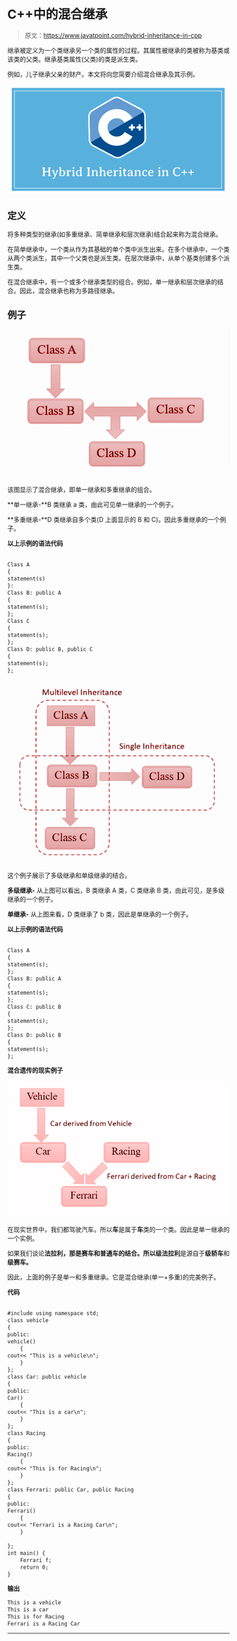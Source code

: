 # C++中的混合继承

> 原文：<https://www.javatpoint.com/hybrid-inheritance-in-cpp>

继承被定义为一个类继承另一个类的属性的过程。其属性被继承的类被称为基类或该类的父类。继承基类属性(父类)的类是派生类。

例如，儿子继承父亲的财产。本文将向您简要介绍混合继承及其示例。

![Hybrid inheritance in C++](img/6c546b1d377046f8fb35fec69543129e.png)

## 定义

将多种类型的继承(如多重继承、简单继承和层次继承)结合起来称为混合继承。

在简单继承中，一个类从作为其基础的单个类中派生出来。在多个继承中，一个类从两个类派生，其中一个父类也是派生类。在层次继承中，从单个基类创建多个派生类。

在混合继承中，有一个或多个继承类型的组合。例如，单一继承和层次继承的结合。因此，混合继承也称为多路径继承。

## 例子

![Hybrid inheritance in C++](img/54779d26b2d281eaaa94967e1ad6c542.png)

该图显示了混合继承，即单一继承和多重继承的组合。

**单一继承-**B 类继承 a 类，由此可见单一继承的一个例子。

**多重继承-**D 类继承自多个类(D 上面显示的 B 和 C)。因此多重继承的一个例子。

**以上示例的语法代码**

```

Class A
{
statement(s)
}:
Class B: public A
{
statement(s);
};
Class C
{
statement(s);
};
Class D: public B, public C
{
statement(s);
};

```

![Hybrid inheritance in C++](img/4c8e2cd4053d9ad2a5eecb151facd3e5.png)

这个例子展示了多级继承和单级继承的结合。

**多级继承-** 从上图可以看出，B 类继承 A 类，C 类继承 B 类，由此可见，是多级继承的一个例子。

**单继承-** 从上图来看，D 类继承了 b 类，因此是单继承的一个例子。

**以上示例的语法代码**

```

Class A 
{
statement(s);
};
Class B: public A 
{
statement(s);
};
Class C: public B 
{
statement(s);
};
Class D: public B
{
statement(s);
};

```

**混合遗传的现实例子**

![Hybrid inheritance in C++](img/b89103052b52792f0f6fbbf4893ce384.png)

在现实世界中，我们都驾驶汽车。所以**车**是属于**车**类的一个类。因此是单一继承的一个实例。

如果我们谈论**法拉利，**那是赛车和普通车的结合。所以**级法拉利**是源自于**级轿车**和**级赛车。**

因此，上面的例子是单一和多重继承。它是混合继承(单一+多重)的完美例子。

**代码**

```

#include using namespace std;
class vehicle
{
public:
vehicle()
    {
cout<< "This is a vehicle\n";
    }
};
class Car: public vehicle
{
public:
Car()
    {
cout<< "This is a car\n";
    }
};
class Racing
{
public:
Racing()
    {
cout<< "This is for Racing\n";
    }
};
class Ferrari: public Car, public Racing
{
public:
Ferrari()
    {
cout<< "Ferrari is a Racing Car\n";
    }

};
int main() {
	Ferrari f;
	return 0;
} 
```

**输出**

```
This is a vehicle
This is a car
This is for Racing
Ferrari is a Racing Car    

```

* * *